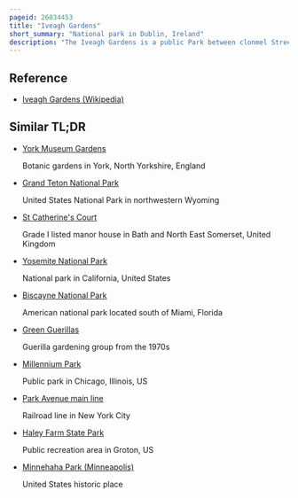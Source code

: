 ```yaml
---
pageid: 26034453
title: "Iveagh Gardens"
short_summary: "National park in Dublin, Ireland"
description: "The Iveagh Gardens is a public Park between clonmel Street and upper Hatch Street near the national Concert Hall in Dublin Ireland. It is a national Park as opposed to a municipal Park and designated as a national Historic Property. The Gardens are almost completely surrounded by Buildings which make them less noticeable and a little hard to find unlike other green Spaces in Dublin."
---
```


## Reference

- [Iveagh Gardens (Wikipedia)](https://en.wikipedia.org/?curid=26034453)

## Similar TL;DR

- [York Museum Gardens](/tldr/en/york-museum-gardens)

  Botanic gardens in York, North Yorkshire, England

- [Grand Teton National Park](/tldr/en/grand-teton-national-park)

  United States National Park in northwestern Wyoming

- [St Catherine's Court](/tldr/en/st-catherines-court)

  Grade I listed manor house in Bath and North East Somerset, United Kingdom

- [Yosemite National Park](/tldr/en/yosemite-national-park)

  National park in California, United States

- [Biscayne National Park](/tldr/en/biscayne-national-park)

  American national park located south of Miami, Florida

- [Green Guerillas](/tldr/en/green-guerillas)

  Guerilla gardening group from the 1970s

- [Millennium Park](/tldr/en/millennium-park)

  Public park in Chicago, Illinois, US

- [Park Avenue main line](/tldr/en/park-avenue-main-line)

  Railroad line in New York City

- [Haley Farm State Park](/tldr/en/haley-farm-state-park)

  Public recreation area in Groton, US

- [Minnehaha Park (Minneapolis)](/tldr/en/minnehaha-park-minneapolis)

  United States historic place
